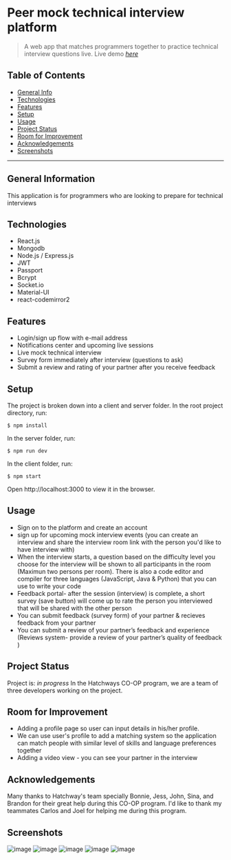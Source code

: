 # Peer mock technical interview platform

> A web app that matches programmers together to practice technical interview questions live.
> Live demo [_here_](https://technical-interview-platform.herokuapp.com/)

## Table of Contents

- [General Info](#general-info)
- [Technologies](#technologies)
- [Features](#features)
- [Setup](#setup)
- [Usage](#usage)
- [Project Status](#project-status)
- [Room for Improvement](#room-for-improvement)
- [Acknowledgements](#acknowledgements)
- [Screenshots](#screenshots)
---

## General Information

This application is for programmers who are looking to prepare for technical interviews

## Technologies

- React.js
- Mongodb
- Node.js / Express.js
- JWT
- Passport
- Bcrypt
- Socket.io
- Material-UI
- react-codemirror2

## Features

- Login/sign up flow with e-mail address
- Notifications center and upcoming live sessions
- Live mock technical interview
- Survey form immediately after interview (questions to ask)
- Submit a review and rating of your partner after you receive feedback

## Setup

The project is broken down into a client and server folder.
In the root project directory, run:

```
$ npm install
```

In the server folder, run:

```
$ npm run dev
```

In the client folder, run:

```
$ npm start
```

Open http://localhost:3000 to view it in the browser.

## Usage

- Sign on to the platform and create an account
- sign up for upcoming mock interview events (you can create an interview and share the interview room link with the person you'd like to have interview with)
- When the interview starts, a question based on the difficulty level you choose for the interview will be shown to all participants in the room (Maximun two persons per room). There is also a code editor and compiler for three languages (JavaScript, Java & Python) that you can use to write your code
- Feedback portal- after the session (interview) is complete, a short survey (save button) will come up to rate the person you interviewed that will be shared with the other person
- You can submit feedback (survey form) of your partner & recieves feedback from your partner
- You can submit a review of your partner’s feedback and experience (Reviews system- provide a review of your partner’s quality of feedback )

## Project Status

Project is: _in progress_
In the Hatchways CO-OP program, we are a team of three developers working on the project.

## Room for Improvement

- Adding a profile page so user can input details in his/her profile.
- We can use user's profile to add a matching system so the application can match people with similar level of skills and language preferences together
- Adding a video view - you can see your partner in the interview

## Acknowledgements

Many thanks to Hatchway's team specially Bonnie, Jess, John, Sina, and Brandon for their great help during this CO-OP program.
I'd like to thank my teammates Carlos and Joel for helping me during this program.

## Screenshots

![image](https://user-images.githubusercontent.com/48249708/118303024-cf8c3380-b499-11eb-8e3e-9a80e196c7b7.png)
![image](https://user-images.githubusercontent.com/48249708/118303278-1ed26400-b49a-11eb-96ad-79f0d69dec62.png)
![image](https://user-images.githubusercontent.com/48249708/118303407-445f6d80-b49a-11eb-8db4-01eec4f00299.png)
![image](https://user-images.githubusercontent.com/48249708/118303519-648f2c80-b49a-11eb-8f8d-041a82647cb6.png)
![image](https://user-images.githubusercontent.com/48249708/118303754-aae48b80-b49a-11eb-8fbc-007e84f5b43b.png)




